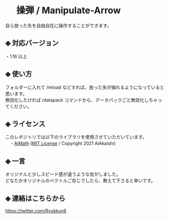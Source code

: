 # &nbsp;　操弾 / Manipulate-Arrow
自ら放った矢を自由自在に操作することができます。  

## ◈ 対応バージョン
  ・1.16 以上
  
## ◈ 使い方
フォルダーに入れて /reload などすれば、放った矢が操れるようになっていると思います。  
無効化したければ /datapack コマンドから、データパックごと無効化しちゃってください。

## ◈ ライセンス
このレポジトリでは以下のライブラリを使用させていただいています。<br>
　・[AiMath](https://github.com/Ai-Akaishi/AiMath) ([MIT License](https://opensource.org/licenses/MIT) / Copyright 2021 AiAkaishi)

## ◈ 一言
オリジナルと少しスピード感が違うような気がしました。  
どなたかオリジナルのベクトルご存じでしたら、教えて下さると幸いです。

## ◈ 連絡はこちらから
https://twitter.com/Ryukkun8

